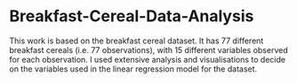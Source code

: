 # Breakfast-Cereal-Data-Analysis

This work is based on the breakfast cereal dataset. It has 77 different breakfast cereals (i.e. 77 observations), with 15 different variables observed for each observation. I used extensive analysis and visualisations to decide on the variables used in the linear regression model for the dataset. 
